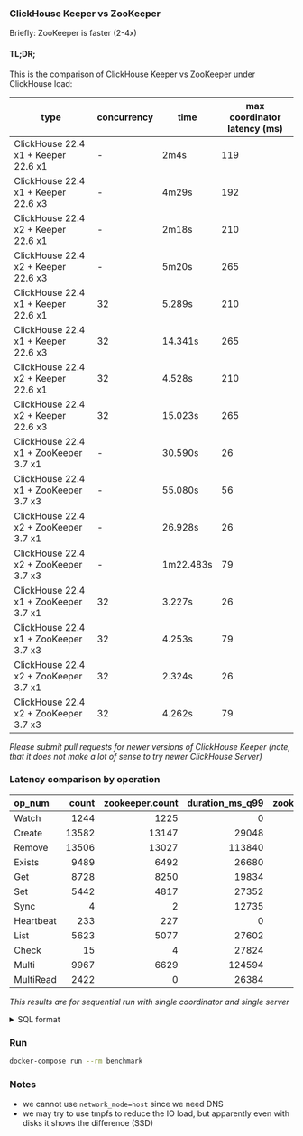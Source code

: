 ### ClickHouse Keeper vs ZooKeeper

Briefly: ZooKeeper is faster (2-4x)

#### TL;DR;

This is the comparison of ClickHouse Keeper vs ZooKeeper under ClickHouse load:

type|concurrency|time|max coordinator latency (ms)
-|-|-|-
ClickHouse 22.4 x1 + Keeper 22.6 x1|-|2m4s|119
ClickHouse 22.4 x1 + Keeper 22.6 x3|-|4m29s|192
ClickHouse 22.4 x2 + Keeper 22.6 x1|-|2m18s|210
ClickHouse 22.4 x2 + Keeper 22.6 x3|-|5m20s|265
ClickHouse 22.4 x1 + Keeper 22.6 x1|32|5.289s|210
ClickHouse 22.4 x1 + Keeper 22.6 x3|32|14.341s|265
ClickHouse 22.4 x2 + Keeper 22.6 x1|32|4.528s|210
ClickHouse 22.4 x2 + Keeper 22.6 x3|32|15.023s|265
ClickHouse 22.4 x1 + ZooKeeper 3.7 x1|-|30.590s|26
ClickHouse 22.4 x1 + ZooKeeper 3.7 x3|-|55.080s|56
ClickHouse 22.4 x2 + ZooKeeper 3.7 x1|-|26.928s|26
ClickHouse 22.4 x2 + ZooKeeper 3.7 x3|-|1m22.483s|79
ClickHouse 22.4 x1 + ZooKeeper 3.7 x1|32|3.227s|26
ClickHouse 22.4 x1 + ZooKeeper 3.7 x3|32|4.253s|79
ClickHouse 22.4 x2 + ZooKeeper 3.7 x1|32|2.324s|26
ClickHouse 22.4 x2 + ZooKeeper 3.7 x3|32|4.262s|79

*Please submit pull requests for newer versions of ClickHouse Keeper (note, that it does not make a lot of sense to try newer ClickHouse Server)*

### Latency comparison by operation

| op_num | count | zookeeper.count | duration_ms_q99 | zookeeper.duration_ms_q99 | slower |
|:-|-:|-:|-:|-:|-:|
| Watch | 1244 | 1225 | 0 | 0 | nan |
| Create | 13582 | 13147 | 29048 | 11308 | 2.57 |
| Remove | 13506 | 13027 | 113840 | 11164 | 10.2 |
| Exists | 9489 | 6492 | 26680 | 10650 | 2.51 |
| Get | 8728 | 8250 | 19834 | 8348 | 2.38 |
| Set | 5442 | 4817 | 27352 | 10870 | 2.52 |
| Sync | 4 | 2 | 12735 | 1239 | 10.28 |
| Heartbeat | 233 | 227 | 0 | 0 | nan |
| List | 5623 | 5077 | 27602 | 10893 | 2.53 |
| Check | 15 | 4 | 27824 | 12753 | 2.18 |
| Multi | 9967 | 6629 | 124594 | 10977 | 11.35 |
| MultiRead | 2422 | 0 | 26384 | 0 | inf |

*This results are for sequential run with single coordinator and single server*

<details>

<summary>SQL format</summary>

```sql
SELECT
    op_num,
    keeper.count,
    zookeeper.count,
    keeper.duration_ms_q99,
    zookeeper.duration_ms_q99,
    round(keeper.duration_ms_q99 / zookeeper.duration_ms_q99, 2) AS slower
FROM
(
    SELECT
        op_num,
        count() AS count,
        quantileExact(0.99)(duration_ms) AS duration_ms_q99
    FROM system.zookeeper_log
    WHERE type = 'Response'
    GROUP BY 1
    ORDER BY op_num ASC
) AS keeper
LEFT JOIN
(
    SELECT
        op_num,
        count() AS count,
        quantileExact(0.99)(duration_ms) AS duration_ms_q99
    FROM remote('server2', system.zookeeper_log)
    WHERE type = 'Response'
    GROUP BY 1
    ORDER BY op_num ASC
) AS zookeeper USING (op_num)

Query id: c28ee173-0fec-4558-9f37-adacd3a0e362

┌─op_num────┬─count─┬─zookeeper.count─┬─duration_ms_q99─┬─zookeeper.duration_ms_q99─┬─slower─┐
│ Watch     │  1244 │            1225 │               0 │                         0 │    nan │
│ Create    │ 13582 │           13147 │           29048 │                     11308 │   2.57 │
│ Remove    │ 13506 │           13027 │          113840 │                     11164 │   10.2 │
│ Exists    │  9490 │            6493 │           26680 │                     10650 │   2.51 │
│ Get       │  8764 │            8306 │           19834 │                      8339 │   2.38 │
│ Set       │  5442 │            4817 │           27352 │                     10870 │   2.52 │
│ Sync      │     4 │               2 │           12735 │                      1239 │  10.28 │
│ Heartbeat │   243 │             237 │               0 │                         0 │    nan │
│ List      │  5652 │            5121 │           27602 │                     10892 │   2.53 │
│ Check     │    15 │               4 │           27824 │                     12753 │   2.18 │
│ Multi     │  9967 │            6629 │          124594 │                     10977 │  11.35 │
│ MultiRead │  2422 │               0 │           26384 │                         0 │    inf │
└───────────┴───────┴─────────────────┴─────────────────┴───────────────────────────┴────────┘
```

</details>

### Run

```sh
docker-compose run --rm benchmark
```

### Notes

- we cannot use `network_mode=host` since we need DNS
- we may try to use tmpfs to reduce the IO load, but apparently even with disks it shows the difference (SSD)
